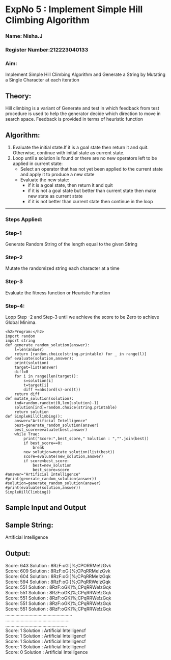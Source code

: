 <h1>ExpNo 5 : Implement Simple Hill Climbing Algorithm</h1> 
<h3>Name: Nisha.J </h3>
<h3>Register Number:212223040133
<H3>Aim:</H3>
<p>Implement Simple Hill Climbing Algorithm and Generate a String by Mutating a Single Character at each iteration </p>
<h2> Theory: </h2>
<p>Hill climbing is a variant of Generate and test in which feedback from test procedure is used to help the generator decide which direction to move in search space.
Feedback is provided in terms of heuristic function
</p>


<h2>Algorithm:</h2>
<p>
<ol>
 <li> Evaluate the initial state.If it is a goal state then return it and quit. Otherwise, continue with initial state as current state.</li> 
<li>Loop until a solution is found or there are no new operators left to be applied in current state:
<ul><li>Select an operator that has not yet been applied to the current state and apply it to produce a new state</li>
<li>Evaluate the new state:
  <ul>
<li>if it is a goal state, then return it and quit</li>
<li>if it is not a goal state but better than current state then make new state as current state</li>
<li>if it is not better than current state then continue in the loop</li>
    </ul>
</li>
</ul>
</li>
</ol>

</p>
<hr>
<h3> Steps Applied:</h3>
<h3>Step-1</h3>
<p> Generate Random String of the length equal to the given String</p>
<h3>Step-2</h3>
<p>Mutate the randomized string each character at a time</p>
<h3>Step-3</h3>
<p> Evaluate the fitness function or Heuristic Function</p>
<h3>Step-4:</h3>
<p> Lopp Step -2 and Step-3  until we achieve the score to be Zero to achieve Global Minima.</p>

`````
<h2>Program:</h2>
import random
import string
def generate_random_solution(answer):
    l=len(answer)
    return [random.choice(string.printable) for _ in range(l)]
def evaluate(solution,answer):
    print(solution)
    target=list(answer)
    diff=0
    for i in range(len(target)):
        s=solution[i]
        t=target[i]
        diff +=abs(ord(s)-ord(t))
    return diff
def mutate_solution(solution):
    ind=random.randint(0,len(solution)-1)
    solution[ind]=random.choice(string.printable)
    return solution
def SimpleHillClimbing():
    answer="Artificial Intelligence"
    best=generate_random_solution(answer)
    best_score=evaluate(best,answer)
    while True:
        print("Score:",best_score," Solution : ","".join(best))  
        if best_score==0:
            break
        new_solution=mutate_solution(list(best))
        score=evaluate(new_solution,answer)   
        if score<best_score:
            best=new_solution
            best_score=score
#answer="Artificial Intelligence"
#print(generate_random_solution(answer))
#solution=generate_random_solution(answer)
#print(evaluate(solution,answer))
SimpleHillClimbing()
`````
<h2>Sample Input and Output</h2>
<h2>Sample String:</h2> Artificial Intelligence
<h2>Output:</h2>
Score: 643  Solution :  8RzF:oG ]%;CPORRMe!zGvk<br>
Score: 609  Solution :  8RzF:oG ]%;CPqRRMe!zGvk<br>
Score: 604  Solution :  8RzF:oG ]%;CPqRRMe!zGqk<br>
Score: 594  Solution :  8RzF:oG ]%;CPqRRWe!zGqk<br>
Score: 551  Solution :  8RzF:oGK]%;CPqRRWe!zGqk<br>
Score: 551  Solution :  8RzF:oGK]%;CPqRRWe!zGqk<br>
Score: 551  Solution :  8RzF:oGK]%;CPqRRWe!zGqk<br>
Score: 551  Solution :  8RzF:oGK]%;CPqRRWe!zGqk<br>
Score: 551  Solution :  8RzF:oGK]%;CPqRRWe!zGqk<br>
....................................................<br>
..................................................<br>
................................................<br>
Score: 1  Solution :  Artificial Intelligencf<br>
Score: 1  Solution :  Artificial Intelligencf<br>
Score: 1  Solution :  Artificial Intelligencf<br>
Score: 1  Solution :  Artificial Intelligencf<br>
Score: 0  Solution :  Artificial Intelligence<br>
